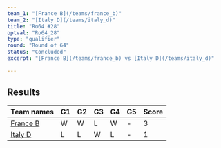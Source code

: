 ```yaml
---
team_1: "[France B](/teams/france_b)"
team_2: "[Italy D](/teams/italy_d)"
title: "Ro64 #28"
optval: "Ro64_28"
type: "qualifier"
round: "Round of 64"
status: "Concluded"
excerpt: "[France B](/teams/france_b) vs [Italy D](/teams/italy_d)"

---
```

## Results

| Team names | G1 | G2 | G3 | G4 | G5 | Score |
| -- | -- | -- | -- | -- | -- | -- |
| [France B](/teams/france_b) | W | W | L | W | - | 3 |
| [Italy D](/teams/italy_d) | L | L | W | L | - | 1 |
